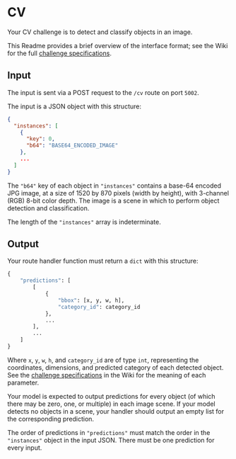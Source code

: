 # CV

Your CV challenge is to detect and classify objects in an image.

This Readme provides a brief overview of the interface format; see the Wiki for the full [challenge specifications](https://github.com/til-ai/til-25/wiki/Challenge-specifications).

## Input

The input is sent via a POST request to the `/cv` route on port `5002`.

The input is a JSON object with this structure:

```JSON
{
  "instances": [
    {
      "key": 0,
      "b64": "BASE64_ENCODED_IMAGE"
    },
    ...
  ]
}
```

<!-- TODO: Check if this is still correct, and delete this comment. -->

The `"b64"` key of each object in `"instances"` contains a base-64 encoded JPG image, at a size of 1520 by 870 pixels (width by height), with 3-channel (RGB) 8-bit color depth. The image is a scene in which to perform object detection and classification.

The length of the `"instances"` array is indeterminate.

## Output

Your route handler function must return a `dict` with this structure:

```Python
{
    "predictions": [
        [
            {
                "bbox": [x, y, w, h],
                "category_id": category_id
            },
            ...
        ],
        ...
    ]
}
```

Where `x`, `y`, `w`, `h`, and `category_id` are of type `int`, representing the coordinates, dimensions, and predicted category of each detected object. See the [challenge specifications](https://github.com/til-ai/til-25/wiki/Challenge-specifications) in the Wiki for the meaning of each parameter.

Your model is expected to output predictions for every object (of which there may be zero, one, or multiple) in each image scene. If your model detects no objects in a scene, your handler should output an empty list for the corresponding prediction.

The order of predictions in `"predictions"` must match the order in the `"instances"` object in the input JSON. There must be one prediction for every input.
